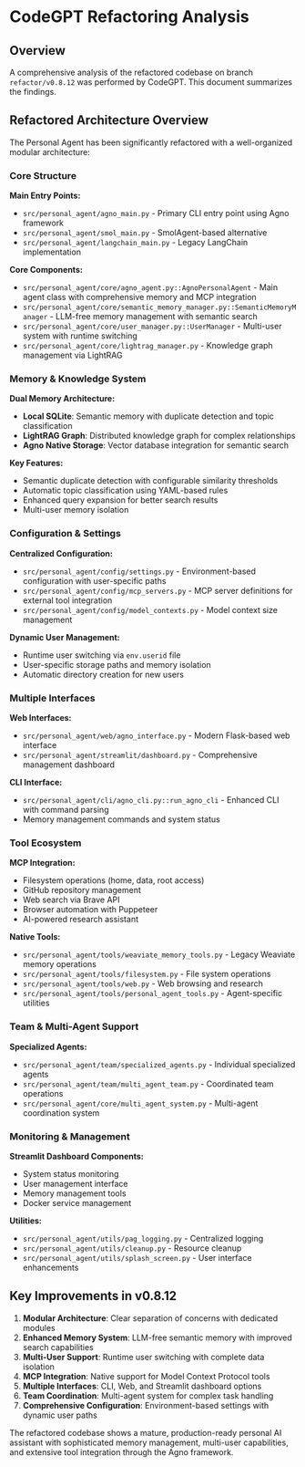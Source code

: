 # CodeGPT Refactoring Analysis

## Overview

A comprehensive analysis of the refactored codebase on branch `refactor/v0.8.12` was performed by CodeGPT. This document summarizes the findings.

## Refactored Architecture Overview

The Personal Agent has been significantly refactored with a well-organized modular architecture:

### Core Structure

**Main Entry Points:**
- `src/personal_agent/agno_main.py` - Primary CLI entry point using Agno framework
- `src/personal_agent/smol_main.py` - SmolAgent-based alternative 
- `src/personal_agent/langchain_main.py` - Legacy LangChain implementation

**Core Components:**
- `src/personal_agent/core/agno_agent.py::AgnoPersonalAgent` - Main agent class with comprehensive memory and MCP integration
- `src/personal_agent/core/semantic_memory_manager.py::SemanticMemoryManager` - LLM-free memory management with semantic search
- `src/personal_agent/core/user_manager.py::UserManager` - Multi-user system with runtime switching
- `src/personal_agent/core/lightrag_manager.py` - Knowledge graph management via LightRAG

### Memory & Knowledge System

**Dual Memory Architecture:**
- **Local SQLite**: Semantic memory with duplicate detection and topic classification
- **LightRAG Graph**: Distributed knowledge graph for complex relationships
- **Agno Native Storage**: Vector database integration for semantic search

**Key Features:**
- Semantic duplicate detection with configurable similarity thresholds
- Automatic topic classification using YAML-based rules
- Enhanced query expansion for better search results
- Multi-user memory isolation

### Configuration & Settings

**Centralized Configuration:**
- `src/personal_agent/config/settings.py` - Environment-based configuration with user-specific paths
- `src/personal_agent/config/mcp_servers.py` - MCP server definitions for external tool integration
- `src/personal_agent/config/model_contexts.py` - Model context size management

**Dynamic User Management:**
- Runtime user switching via `env.userid` file
- User-specific storage paths and memory isolation
- Automatic directory creation for new users

### Multiple Interfaces

**Web Interfaces:**
- `src/personal_agent/web/agno_interface.py` - Modern Flask-based web interface
- `src/personal_agent/streamlit/dashboard.py` - Comprehensive management dashboard

**CLI Interface:**
- `src/personal_agent/cli/agno_cli.py::run_agno_cli` - Enhanced CLI with command parsing
- Memory management commands and system status

### Tool Ecosystem

**MCP Integration:**
- Filesystem operations (home, data, root access)
- GitHub repository management
- Web search via Brave API
- Browser automation with Puppeteer
- AI-powered research assistant

**Native Tools:**
- `src/personal_agent/tools/weaviate_memory_tools.py` - Legacy Weaviate memory operations
- `src/personal_agent/tools/filesystem.py` - File system operations
- `src/personal_agent/tools/web.py` - Web browsing and research
- `src/personal_agent/tools/personal_agent_tools.py` - Agent-specific utilities

### Team & Multi-Agent Support

**Specialized Agents:**
- `src/personal_agent/team/specialized_agents.py` - Individual specialized agents
- `src/personal_agent/team/multi_agent_team.py` - Coordinated team operations
- `src/personal_agent/core/multi_agent_system.py` - Multi-agent coordination system

### Monitoring & Management

**Streamlit Dashboard Components:**
- System status monitoring
- User management interface
- Memory management tools
- Docker service management

**Utilities:**
- `src/personal_agent/utils/pag_logging.py` - Centralized logging
- `src/personal_agent/utils/cleanup.py` - Resource cleanup
- `src/personal_agent/utils/splash_screen.py` - User interface enhancements

## Key Improvements in v0.8.12

1. **Modular Architecture**: Clear separation of concerns with dedicated modules
2. **Enhanced Memory System**: LLM-free semantic memory with improved search capabilities
3. **Multi-User Support**: Runtime user switching with complete data isolation
4. **MCP Integration**: Native support for Model Context Protocol tools
5. **Multiple Interfaces**: CLI, Web, and Streamlit dashboard options
6. **Team Coordination**: Multi-agent system for complex task handling
7. **Comprehensive Configuration**: Environment-based settings with dynamic user paths

The refactored codebase shows a mature, production-ready personal AI assistant with sophisticated memory management, multi-user capabilities, and extensive tool integration through the Agno framework.
